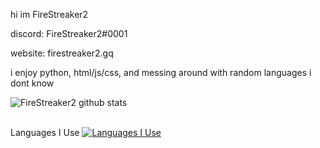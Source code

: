 hi im FireStreaker2

discord: FireStreaker2#0001

website: firestreaker2.gq


i enjoy python, html/js/css, and messing around with random languages i dont know


![FireStreaker2 github stats](https://github-readme-stats.vercel.app/api?username=FireStreaker2&show_icons=true&hide_border=true)    
</br>

Languages I Use
[![Languages I Use](https://skillicons.dev/icons?i=js,html,css,py)](https://skillicons.dev)
<!---
FireStreaker2/FireStreaker2 is a ✨ special ✨ repository because its `README.md` (this file) appears on your GitHub profile.
You can click the Preview link to take a look at your changes.
--->
